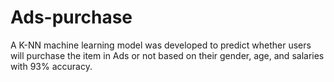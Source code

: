 # Ads-purchase
A K-NN machine learning model was developed to predict whether users will purchase the item in Ads or not based on their gender, age, and salaries with 93% accuracy.
